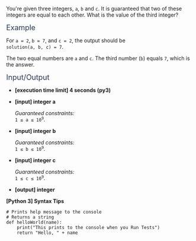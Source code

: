 <p>You're given three integers, <code>a</code>, <code>b</code> and <code>c</code>. It is guaranteed that two of these integers are equal to each other. What is the value of the third integer?</p>
<p><span class="markdown--header" style="color:#2b3b52;font-size:1.4em">Example</span></p>
<p>For <code>a = 2</code>, <code>b = 7</code>, and <code>c = 2</code>, the output should be<br />
<code>solution(a, b, c) = 7</code>.</p>
<p>The two equal numbers are <code>a</code> and <code>c</code>. The third number (<code>b</code>) equals <code>7</code>, which is the answer.</p>
<p><span class="markdown--header" style="color:#2b3b52;font-size:1.4em">Input/Output</span></p>
<ul>
<li>
<p><strong>[execution time limit] 4 seconds (py3)</strong></p>
</li>
<li>
<p><strong>[input] integer a</strong></p>
<p><em>Guaranteed constraints:</em><br />
<code>1 ≤ a ≤ 10<sup>9</sup></code>.</p>
</li>
<li>
<p><strong>[input] integer b</strong></p>
<p><em>Guaranteed constraints:</em><br />
<code>1 ≤ b ≤ 10<sup>9</sup></code>.</p>
</li>
<li>
<p><strong>[input] integer c</strong></p>
<p><em>Guaranteed constraints:</em><br />
<code>1 ≤ c ≤ 10<sup>9</sup></code>.</p>
</li>
<li>
<p><strong>[output] integer</strong></p>
</li>
</ul>
<p><strong>[Python 3] Syntax Tips</strong></p>
<pre><code class="language-python"><span class="hljs-comment"># Prints help message to the console</span>
<span class="hljs-comment"># Returns a string</span>
<span class="hljs-keyword">def</span> <span class="hljs-title function_">helloWorld</span>(<span class="hljs-params">name</span>):
    <span class="hljs-built_in">print</span>(<span class="hljs-string">"This prints to the console when you Run Tests"</span>)
    <span class="hljs-keyword">return</span> <span class="hljs-string">"Hello, "</span> + name

</code></pre>
